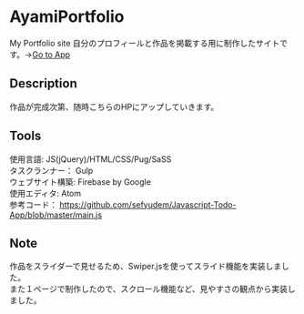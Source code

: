 # AyamiPortfolio
My Portfolio site
自分のプロフィールと作品を掲載する用に制作したサイトです。→[Go to App](https://ayami-portfolio.web.app)

## Description
作品が完成次第、随時こちらのHPにアップしていきます。

## Tools
使用言語: JS(jQuery)/HTML/CSS/Pug/SaSS  
タスクランナー： Gulp  
ウェブサイト構築: Firebase by Google  
使用エディタ: Atom  
参考コード： https://github.com/sefyudem/Javascript-Todo-App/blob/master/main.js  

## Note
作品をスライダーで見せるため、Swiper.jsを使ってスライド機能を実装しました。<br>
また１ページで制作したので、スクロール機能など、見やすさの観点から実装しました。<br>

